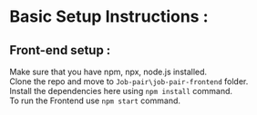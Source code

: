 # Basic Setup Instructions : 

## Front-end setup : 

Make sure that you have npm, npx, node.js installed.  
Clone the repo and move to `Job-pair\job-pair-frontend` folder.   
Install the dependencies here using `npm install` command.   
To run the Frontend use `npm start` command.   
